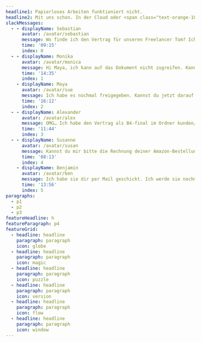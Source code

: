 ```yaml
---
headline1: Papierloses Arbeiten funktioniert nicht.
headline2: Mit uns schon. In der Cloud oder <span class="text-orange-10">auf deinem Server.</span>
slackMessages:
  - - displayName: Sebastian
      avatar: /avatar/sebastian
      message: Wo finde ich den Vertrag für unseren Freelancer Tom? Ich habe im Ordner Personal/Freelancer/Verträge auf unserem NAS gesucht, aber nur die Version A1 gefunden 😖
      time: '09:15'
      index: 0
  - - displayName: Monika
      avatar: /avatar/monica
      message: Hi Maya, ich kann auf das Dokument nicht zugreifen. Kannst du es bitte mit mir teilen?
      time: '14:35'
      index: 1
    - displayName: Maya
      avatar: /avatar/sue
      message: Ich habe es nochmal freigegeben. Kannst du jetzt darauf zugreifen?
      time: '16:12'
      index: 2
  - - displayName: Alexander
      avatar: /avatar/alex
      message: OMG… Ich habe den Vertrag als B4-final im Ordner kunden/acme/projekte/website-relaunch/freelancer gefunden…<br />Ist das wirklich die finale Version?
      time: '11:44'
      index: 3
  - - displayName: Susanne
      avatar: /avatar/susan
      message: Kannst du mir bitte die Rechnung deiner Amazon-Bestellung aus dem April 2022 schicken? Ich kann sie nirgendwo finden...
      time: '08:13'
      index: 4
    - displayName: Benjamin
      avatar: /avatar/ben
      message: Ich habe sie dir per Mail geschickt. Ich werde sie nochmal raussuchen und schicke sie dir dann nochmal.
      time: '13:56'
      index: 5
paragraphs:
  - p1
  - p2
  - p3
featureHeadline: h
featureParagraph: p4
featureGrid:
  - headline: headline
    paragraph: paragraph
    icon: globe
  - headline: headline
    paragraph: paragraph
    icon: magic
  - headline: headline
    paragraph: paragraph
    icon: puzzle
  - headline: headline
    paragraph: paragraph
    icon: version
  - headline: headline
    paragraph: paragraph
    icon: flow
  - headline: headline
    paragraph: paragraph
    icon: window
---
```

